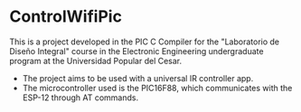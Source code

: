 # ControlWifiPic

This is a project developed in the PIC C Compiler for the "Laboratorio de Diseño Integral" course in the Electronic Engineering undergraduate program at the Universidad Popular del Cesar.

- The project aims to be used with a universal IR controller app.
- The microcontroller used is the PIC16F88, which communicates with the ESP-12 through AT commands.



